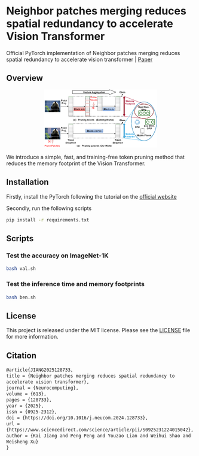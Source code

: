 # Neighbor patches merging reduces spatial redundancy to accelerate Vision Transformer
Official PyTorch implementation of Neighbor patches merging reduces spatial redundancy to accelerate vision transformer | [Paper](https://www.sciencedirect.com/science/article/pii/S0925231224015042)
## Overview

<p align="center">
<img src="./img/Prune.png" width=60% height=60% 
class="center">
</p>
We introduce a simple, fast, and training-free token pruning method that reduces the memory footprint of the Vision Transformer.

## Installation

Firstly, install the PyTorch following the tutorial on the [official website](https://pytorch.org/) 

Secondly, run the following scripts
```bash
pip install -r requirements.txt
```

## Scripts

### Test the accuracy on ImageNet-1K
```bash
bash val.sh
```
### Test the inference time and memory footprints 
```bash
bash ben.sh
```

## License
This project is released under the MIT license. Please see the [LICENSE](LICENSE) file for more information.

## Citation

```
@article{JIANG2025128733,
title = {Neighbor patches merging reduces spatial redundancy to accelerate vision transformer},
journal = {Neurocomputing},
volume = {613},
pages = {128733},
year = {2025},
issn = {0925-2312},
doi = {https://doi.org/10.1016/j.neucom.2024.128733},
url = {https://www.sciencedirect.com/science/article/pii/S0925231224015042},
author = {Kai Jiang and Peng Peng and Youzao Lian and Weihui Shao and Weisheng Xu}
}
```